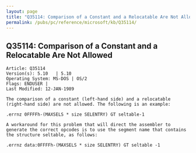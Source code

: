 ```yaml
---
layout: page
title: "Q35114: Comparison of a Constant and a Relocatable Are Not Allowed"
permalink: /pubs/pc/reference/microsoft/kb/Q35114/
---
```


## Q35114: Comparison of a Constant and a Relocatable Are Not Allowed

	Article: Q35114
	Version(s): 5.10   | 5.10
	Operating System: MS-DOS | OS/2
	Flags: ENDUSER |
	Last Modified: 12-JAN-1989
	
	The comparison of a constant (left-hand side) and a relocatable
	(right-hand side) are not allowed. The following is an example:
	
	.errnz 0FFFFh-(MAXSELS * size SELENTRY) GT seltable-1
	
	A workaround for this problem that will direct the assembler to
	generate the correct opcodes is to use the segment name that contains
	the structure seltable, as follows:
	
	.errnz data:0FFFFh-(MAXSELS * size SELENTRY) GT seltable -1
